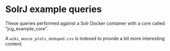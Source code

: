 # SolrJ example queries

These queries performed against a Solr Docker container with
a core called "jcg_example_core".

A ```wiki_movie_plots_deduped.csv``` is indexed to provide
a bit more interesting content.